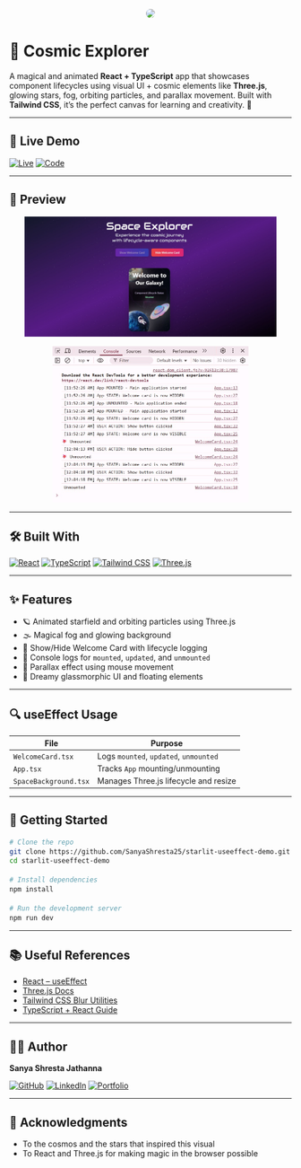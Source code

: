 <p align="center">
  <img src="https://i.pinimg.com/originals/11/e9/42/11e9421d56b1281a56957bcd9ba99a8a.gif" width="400" style="border-radius: 20px;" />
</p>

# 🌌 Cosmic Explorer

A magical and animated **React + TypeScript** app that showcases component lifecycles using visual UI + cosmic elements like **Three.js**, glowing stars, fog, orbiting particles, and parallax movement. Built with **Tailwind CSS**, it’s the perfect canvas for learning and creativity. 🌠

---

## 🚀 Live Demo

[![Live](https://img.shields.io/badge/🌐%20Live-Click%20Here-blueviolet?style=flat&logo=vercel&logoColor=white)](https://bespoke-torte-7c7206.netlify.app/)
[![Code](https://img.shields.io/badge/💻%20Code-GitHub-lightpink?style=flat&logo=github)](https://github.com/SanyaShresta25/starlit-useeffect-demo)

---

## 📸 Preview
<p align="center">
  <img src="./screenshotcosmos.jpg" alt="Space App Screenshot" width="450" />
</p>
<p align="center">
  <img src="./console.jpg" alt="Space App Screenshot" width="350" />
</p>

---

## 🛠️ Built With

[![React](https://img.shields.io/badge/-React-61DAFB?style=flat&logo=react&logoColor=black)](https://react.dev)
[![TypeScript](https://img.shields.io/badge/-TypeScript-lightblue?style=flat&logo=typescript&logoColor=black)](https://www.typescriptlang.org/)
[![Tailwind CSS](https://img.shields.io/badge/-TailwindCSS-lightgreen?style=flat&logo=tailwindcss&logoColor=black)](https://tailwindcss.com/)
[![Three.js](https://img.shields.io/badge/-Three.js-black?style=flat&logo=three.js)](https://threejs.org/)

---

## ✨ Features

* 🪐 Animated starfield and orbiting particles using Three.js
* 🌫️ Magical fog and glowing background
* 🚀 Show/Hide Welcome Card with lifecycle logging
* 🔄 Console logs for `mounted`, `updated`, and `unmounted`
* 🎨 Parallax effect using mouse movement
* 🌌 Dreamy glassmorphic UI and floating elements

---

## 🔍 useEffect Usage

| File              | Purpose                                  |
|-------------------|------------------------------------------|
| `WelcomeCard.tsx` | Logs `mounted`, `updated`, `unmounted`   |
| `App.tsx`         | Tracks `App` mounting/unmounting         |
| `SpaceBackground.tsx` | Manages Three.js lifecycle and resize |

---

## 🔧 Getting Started

```bash
# Clone the repo
git clone https://github.com/SanyaShresta25/starlit-useeffect-demo.git
cd starlit-useeffect-demo

# Install dependencies
npm install

# Run the development server
npm run dev
```

---
## 📚 Useful References

* [React – useEffect](https://react.dev/reference/react/useEffect)
* [Three.js Docs](https://threejs.org/docs/)
* [Tailwind CSS Blur Utilities](https://tailwindcss.com/docs/blur)
* [TypeScript + React Guide](https://react-typescript-cheatsheet.netlify.app/)

---

## 👩‍🚀 Author

**Sanya Shresta Jathanna**

[![GitHub](https://img.shields.io/badge/-GitHub-black?style=flat&logo=github)](https://github.com/SanyaShresta25)
[![LinkedIn](https://img.shields.io/badge/-LinkedIn-ccf?style=flat&logo=linkedin&logoColor=black)](https://www.linkedin.com/in/sanya-shresta-jathanna)
[![Portfolio](https://img.shields.io/badge/-Portfolio-e6e6fa?style=flat)](https://sanyashresta.netlify.app/)

---

## 🙏 Acknowledgments

* To the cosmos and the stars that inspired this visual
* To React and Three.js for making magic in the browser possible
